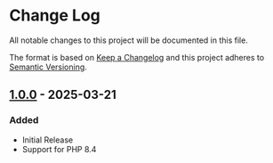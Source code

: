 # Change Log
All notable changes to this project will be documented in this file.

The format is based on [Keep a Changelog](http://keepachangelog.com/)
and this project adheres to [Semantic Versioning](http://semver.org/).

## [1.0.0] - 2025-03-21
### Added
- Initial Release
- Support for PHP 8.4

[1.0.0]: https://github.com/middlewares/json-exception-handler/releases/tag/v1.0.0
